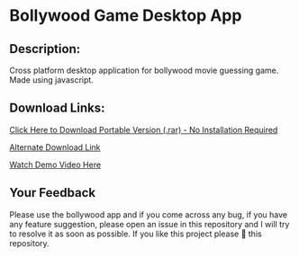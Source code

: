 # Bollywood Game Desktop App
## Description:
Cross platform desktop application for bollywood movie guessing game. Made using javascript.

## Download Links:
[Click Here to Download Portable Version (.rar) - No Installation Required](https://github.com/Aadityajoshi151/Bollywood/releases/download/v1.0/Bollywood.-.Windows.rar)

[Alternate Download Link](http://www.mediafire.com/file/6lrbmiwi141uzmd/Bollywood_-_Windows.rar/file)

[Watch Demo Video Here](https://www.youtube.com/watch?v=6DMQYRhATLY)

## Your Feedback
Please use the bollywood app and if you come across any bug, if you have any feature suggestion, please open an issue in this repository and I will try to resolve it as soon as possible. If you like this project please 🌟 this repository.
